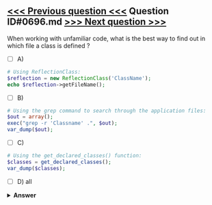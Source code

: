 [<<< Previous question <<<](0695.md)   Question ID#0696.md   [>>> Next question >>>](0697.md)
---

When working with unfamiliar code, what is the best way to find out in which file a class is defined ?



- [ ] A)
```php
# Using ReflectionClass:
$reflection = new ReflectionClass('ClassName');
echo $reflection->getFileName();
```

- [ ] B)
```php
# Using the grep command to search through the application files:
$out = array();
exec("grep -r 'Classname' .", $out);
var_dump($out);
```

- [ ] C)
```php
# Using the get_declared_classes() function:
$classes = get_declared_classes();
var_dump($classes);
```

- [ ] D) all

<details><summary><b>Answer</b></summary>
<p>
  Answer: <strong>A</strong>
</p>
</details>
